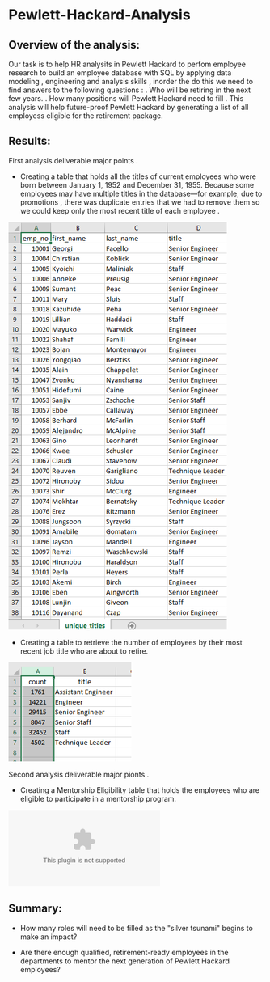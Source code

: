 # Pewlett-Hackard-Analysis

## Overview of the analysis:

Our task is to help HR analysits in Pewlett Hackard to perfom employee research to build an employee database with SQL by applying
data modeling , engineering and analysis skills , inorder the do this we need to find answers to the following questions  :
. Who will be retiring in the next few years.
. How many positions will Pewlett Hackard need to fill .
This analysis will help future-proof Pewlett Hackard by generating a list of all employess eligible for the retirement package.


## Results:

First analysis deliverable major points .
-  Creating  a table that holds all the titles of current employees who were born between January 1, 1952 and December 31, 1955. Because some employees may have multiple titles in the database—for example, due to promotions , there was duplicate entries that we had to remove them so we could keep only the most recent title of each employee . 

![image](https://github.com/nypasha1928/Pewlett-Hackard-Analysis/blob/main/Images/unique%20titles%20img.png)

- Creating a table  to retrieve the number of employees by their most recent job title who are about to retire.

![image](https://github.com/nypasha1928/Pewlett-Hackard-Analysis/blob/main/Images/retiring%20titles%20img.png)


Second analysis deliverable major pionts .

- Creating a Mentorship Eligibility table that holds the employees who are eligible to participate in a mentorship program.

![image](https://github.com/nypasha1928/Pewlett-Hackard-Analysis/blob/main/Data/mentorship_eligibilty.csv)

## Summary:

- How many roles will need to be filled as the "silver tsunami" begins to make an impact?

- Are there enough qualified, retirement-ready employees in the departments to mentor the next generation of Pewlett Hackard employees?

